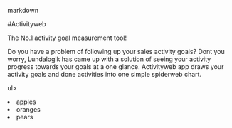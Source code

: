 markdown

#Activityweb

The No.1 activity goal measurement tool!

Do you have a problem of following up your sales activity goals? Dont you worry, Lundalogik has came up with a solution of seeing your activity progress towards your goals at a one glance. Activityweb app draws your activity goals and done activities into one simple spiderweb chart.


ul>
<li>apples</li>
<li>oranges</li>
<li>pears</li>
</ul>
